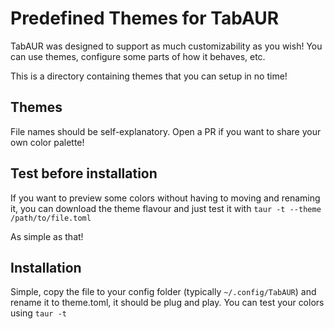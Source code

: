 # Predefined Themes for TabAUR

TabAUR was designed to support as much customizability as you wish! You can use themes, configure some parts of how it behaves, etc.

This is a directory containing themes that you can setup in no time!

## Themes

File names should be self-explanatory.
Open a PR if you want to share your own color palette!

## Test before installation
If you want to preview some colors without having to moving and renaming it, you can download the theme flavour and just test it with `taur -t --theme /path/to/file.toml`

As simple as that!

## Installation

Simple, copy the file to your config folder (typically `~/.config/TabAUR`) and rename it to theme.toml, it should be plug and play. You can test your colors using `taur -t`
